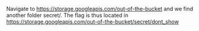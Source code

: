 Navigate to https://storage.googleapis.com/out-of-the-bucket and we find another folder secret/. The flag is thus located in https://storage.googleapis.com/out-of-the-bucket/secret/dont_show
